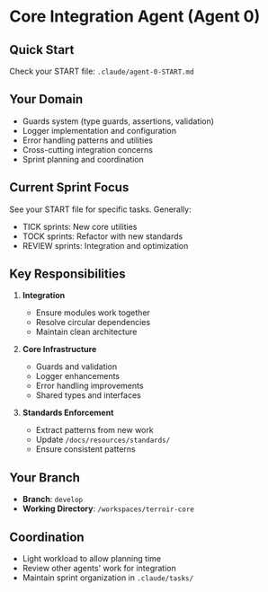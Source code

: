 # Core Integration Agent (Agent 0)

## Quick Start

Check your START file: `.claude/agent-0-START.md`

## Your Domain

- Guards system (type guards, assertions, validation)
- Logger implementation and configuration
- Error handling patterns and utilities
- Cross-cutting integration concerns
- Sprint planning and coordination

## Current Sprint Focus

See your START file for specific tasks. Generally:

- TICK sprints: New core utilities
- TOCK sprints: Refactor with new standards
- REVIEW sprints: Integration and optimization

## Key Responsibilities

1. **Integration**
   - Ensure modules work together
   - Resolve circular dependencies
   - Maintain clean architecture

2. **Core Infrastructure**
   - Guards and validation
   - Logger enhancements
   - Error handling improvements
   - Shared types and interfaces

3. **Standards Enforcement**
   - Extract patterns from new work
   - Update `/docs/resources/standards/`
   - Ensure consistent patterns

## Your Branch

- **Branch**: `develop`
- **Working Directory**: `/workspaces/terroir-core`

## Coordination

- Light workload to allow planning time
- Review other agents' work for integration
- Maintain sprint organization in `.claude/tasks/`
